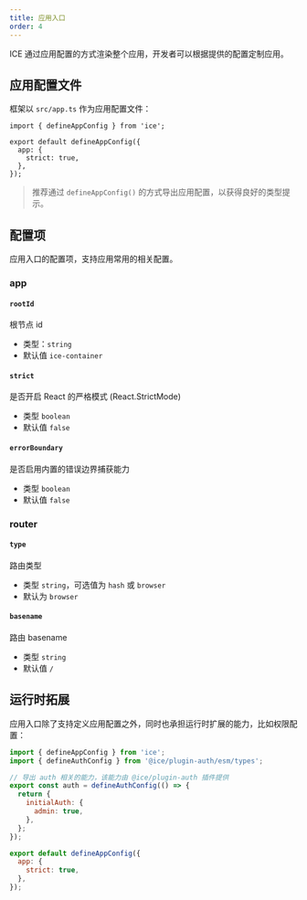 ```yaml
---
title: 应用入口
order: 4
---
```


ICE 通过应用配置的方式渲染整个应用，开发者可以根据提供的配置定制应用。

## 应用配置文件

框架以 `src/app.ts` 作为应用配置文件：

```tsx
import { defineAppConfig } from 'ice';

export default defineAppConfig({
  app: {
    strict: true,
  },
});
```

> 推荐通过 `defineAppConfig()` 的方式导出应用配置，以获得良好的类型提示。

## 配置项

应用入口的配置项，支持应用常用的相关配置。

### app

#### `rootId`
根节点 id

- 类型：`string`
- 默认值 `ice-container`

#### `strict`
是否开启 React 的严格模式 (React.StrictMode)

- 类型 `boolean`
- 默认值 `false`

#### `errorBoundary`
是否启用内置的错误边界捕获能力
- 类型 `boolean`
- 默认值 `false`

### router

#### `type` 
路由类型

- 类型 `string`，可选值为 `hash` 或 `browser`
- 默认为 `browser`

#### `basename`
路由 basename
- 类型 `string`
- 默认值 `/`

## 运行时拓展

应用入口除了支持定义应用配置之外，同时也承担运行时扩展的能力，比如权限配置：

```js
import { defineAppConfig } from 'ice';
import { defineAuthConfig } from '@ice/plugin-auth/esm/types';

// 导出 auth 相关的能力，该能力由 @ice/plugin-auth 插件提供
export const auth = defineAuthConfig(() => {
  return {
    initialAuth: {
      admin: true,
    },
  };
});

export default defineAppConfig({
  app: {
    strict: true,
  },
});
```

[//]: # (更多运行时插件能力，请参考[官方插件]&#40;/plugin/list/auth&#41;。)
